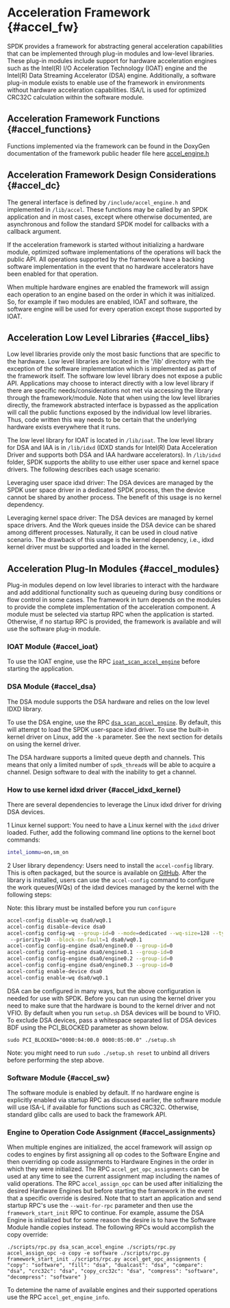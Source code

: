 # Acceleration Framework {#accel_fw}

SPDK provides a framework for abstracting general acceleration capabilities
that can be implemented through plug-in modules and low-level libraries. These
plug-in modules include support for hardware acceleration engines such as
the Intel(R) I/O Acceleration Technology (IOAT) engine and the Intel(R) Data
Streaming Accelerator (DSA) engine. Additionally, a software plug-in module
exists to enable use of the framework in environments without hardware
acceleration capabilities. ISA/L is used for optimized CRC32C calculation within
the software module.

## Acceleration Framework Functions {#accel_functions}

Functions implemented via the framework can be found in the DoxyGen documentation of the
framework public header file here [accel_engine.h](https://spdk.io/doc/accel__engine_8h.html)

## Acceleration Framework Design Considerations {#accel_dc}

The general interface is defined by `/include/accel_engine.h` and implemented
in `/lib/accel`.  These functions may be called by an SPDK application and in
most cases, except where otherwise documented, are asynchronous and follow the
standard SPDK model for callbacks with a callback argument.

If the acceleration framework is started without initializing a hardware module,
optimized software implementations of the operations will back the public API. All
operations supported by the framework have a backing software implementation in
the event that no hardware accelerators have been enabled for that operation.

When multiple hardware engines are enabled the framework will assign each operation to
an engine based on the order in which it was initialized. So, for example if two modules are
enabled, IOAT and software, the software engine will be used for every operation except those
supported by IOAT.

## Acceleration Low Level Libraries {#accel_libs}

Low level libraries provide only the most basic functions that are specific to
the hardware. Low level libraries are located in the '/lib' directory with the
exception of the software implementation which is implemented as part of the
framework itself. The software low level library does not expose a public API.
Applications may choose to interact directly with a low level library if there are
specific needs/considerations not met via accessing the library through the
framework/module. Note that when using the low level libraries directly, the
framework abstracted interface is bypassed as the application will call the public
functions exposed by the individual low level libraries. Thus, code written this
way needs to be certain that the underlying hardware exists everywhere that it runs.

The low level library for IOAT is located in `/lib/ioat`.  The low level library
for DSA and IAA is in `/lib/idxd` (IDXD stands for Intel(R) Data Acceleration Driver and
supports both DSA and IAA hardware accelerators). In `/lib/idxd` folder, SPDK supports the ability
to use either user space and kernel space drivers. The following describes each usage scenario:

Leveraging user space idxd driver: The DSA devices are managed by the SPDK user space
driver in a dedicated SPDK process, then the device cannot be shared by another
process. The benefit of this usage is no kernel dependency.

Leveraging kernel space driver: The DSA devices are managed by kernel
space drivers. And the Work queues inside the DSA device can be shared among
different processes. Naturally, it can be used in cloud native scenario. The drawback of
this usage is the kernel dependency, i.e., idxd kernel driver must be supported and loaded
in the kernel.

## Acceleration Plug-In Modules {#accel_modules}

Plug-in modules depend on low level libraries to interact with the hardware and
add additional functionality such as queueing during busy conditions or flow
control in some cases. The framework in turn depends on the modules to provide
the complete implementation of the acceleration component. A module must be
selected via startup RPC when the application is started. Otherwise, if no startup
RPC is provided, the framework is available and will use the software plug-in module.

### IOAT Module {#accel_ioat}

To use the IOAT engine, use the RPC [`ioat_scan_accel_engine`](https://spdk.io/doc/jsonrpc.html) before starting the application.

### DSA Module {#accel_dsa}

The DSA module supports the DSA hardware and relies on the low level IDXD library.

To use the DSA engine, use the RPC
[`dsa_scan_accel_engine`](https://spdk.io/doc/jsonrpc.html). By default, this
will attempt to load the SPDK user-space idxd driver. To use the built-in
kernel driver on Linux, add the `-k` parameter. See the next section for
details on using the kernel driver.

The DSA hardware supports a limited queue depth and channels. This means that
only a limited number of `spdk_thread`s will be able to acquire a channel.
Design software to deal with the inability to get a channel.

### How to use kernel idxd driver {#accel_idxd_kernel}

There are several dependencies to leverage the Linux idxd driver for driving DSA devices.

1 Linux kernel support: You need to have a Linux kernel with the `idxd` driver
loaded. Futher, add the following command line options to the kernel boot
commands:

```bash
intel_iommu=on,sm_on
```

2 User library dependency: Users need to install the `accel-config` library.
This is often packaged, but the source is available on
[GitHub](https://github.com/intel/idxd-config). After the library is installed,
users can use the `accel-config` command to configure the work queues(WQs) of
the idxd devices managed by the kernel with the following steps:

Note: this library must be installed before you run `configure`

```bash
accel-config disable-wq dsa0/wq0.1
accel-config disable-device dsa0
accel-config config-wq --group-id=0 --mode=dedicated --wq-size=128 --type=user --name="MyApp1"
 --priority=10 --block-on-fault=1 dsa0/wq0.1
accel-config config-engine dsa0/engine0.0 --group-id=0
accel-config config-engine dsa0/engine0.1 --group-id=0
accel-config config-engine dsa0/engine0.2 --group-id=0
accel-config config-engine dsa0/engine0.3 --group-id=0
accel-config enable-device dsa0
accel-config enable-wq dsa0/wq0.1
```

DSA can be configured in many ways, but the above configuration is needed for use with SPDK.
Before you can run using the kernel driver you need to make sure that the hardware is bound
to the kernel driver and not VFIO.  By default when you run `setup.sh` DSA devices will be
bound to VFIO.  To exclude DSA devices, pass a whitespace separated list of DSA devices BDF
using the PCI_BLOCKED parameter as shown below.

`sudo PCI_BLOCKED="0000:04:00.0 0000:05:00.0" ./setup.sh`

Note: you might need to run `sudo ./setup.sh reset` to unbind all drivers before performing
the step above.

### Software Module {#accel_sw}

The software module is enabled by default. If no hardware engine is explicitly
enabled via startup RPC as discussed earlier, the software module will use ISA-L
if available for functions such as CRC32C. Otherwise, standard glibc calls are
used to back the framework API.

### Engine to Operation Code Assignment {#accel_assignments}

When multiple engines are initialized, the accel framework will assign op codes to
engines by first assigning all op codes to the Software Engine and then overriding
op code assignments to Hardware Engines in the order in which they were initialized.
The RPC `accel_get_opc_assignments` can be used at any time to see the current
assignment map including the names of valid operations.  The RPC `accel_assign_opc`
can be used after initializing the desired Hardware Engines but before starting the
framework in the event that a specific override is desired.  Note that to start an
application and send startup RPC's use the `--wait-for-rpc` parameter and then use the
`framework_start_init` RPC to continue. For example, assume the DSA Engine is initialized
but for some reason the desire is to have the Software Module handle copies instead.
The following RPCs would accomplish the copy override:

`./scripts/rpc.py dsa_scan_accel_engine
./scripts/rpc.py accel_assign_opc -o copy -e software
./scripts/rpc.py framework_start_init
./scripts/rpc.py accel_get_opc_assignments
{
  "copy": "software",
  "fill": "dsa",
  "dualcast": "dsa",
  "compare": "dsa",
  "crc32c": "dsa",
  "copy_crc32c": "dsa",
  "compress": "software",
  "decompress": "software"
}`

To detemine the name of available engines and their supported operations use the
RPC `accel_get_engine_info`.
